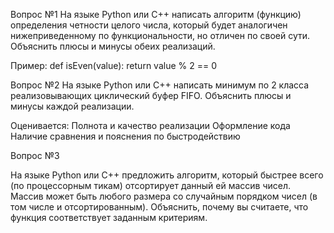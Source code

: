 Вопрос №1
На языке Python или C++ написать алгоритм (функцию) определения четности целого числа, который будет аналогичен нижеприведенному по функциональности, но отличен по своей сути. 
Объяснить плюсы и минусы обеих реализаций. 

Пример: 
def isEven(value):
      return value % 2 == 0
      

Вопрос №2
На языке Python или С++ написать минимум по 2 класса реализовывающих циклический буфер FIFO. Объяснить плюсы и минусы каждой реализации.

Оценивается:
Полнота и качество реализации
Оформление кода
Наличие сравнения и пояснения по быстродействию


Вопрос №3

На языке Python или С++ предложить алгоритм, который быстрее всего (по процессорным тикам) отсортирует данный ей массив чисел. 
Массив может быть любого размера со случайным порядком чисел (в том числе и отсортированным). Объяснить, почему вы считаете, что функция соответствует заданным критериям.
